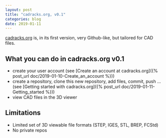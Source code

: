 ```yaml
---
layout: post
title: "cadracks.org, v0.1"
categories: blog
date: 2019-01-11
---
```


[cadracks.org](http://cadracks.org) is, in its first version, very Github-like, but tailored for CAD files.

What you can do in cadracks.org v0.1
------------------------------------

- create your user account (see [Create an account at cadracks.org]({% post_url doc/2019-01-10-Create_an_account %}))
- create a repository, clone this new repository, add files, commit, push ... (see [Getting started with cadracks.org]({% post_url doc/2019-01-11-Getting_started %}))
- view CAD files in the 3D viewer

Limitations
-----------

- Limited set of 3D viewable file formats (STEP, IGES, STL, BREP, FCStd)
- No private repos